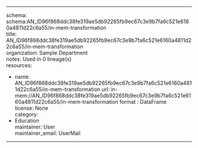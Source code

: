 


---  
schema: schema:AN_ID96f868ddc38fe319ae5db92265fb9ec67c3e9b7fa6c521e6160a4811d22c6a55/in-mem-transformation  
title: AN_ID96f868ddc38fe319ae5db92265fb9ec67c3e9b7fa6c521e6160a4811d22c6a55/in-mem-transformation  
organization: Sample Department  
notes: Used in 0 lineage(s)  
resources:  
  - name: AN_ID96f868ddc38fe319ae5db92265fb9ec67c3e9b7fa6c521e6160a4811d22c6a55/in-mem-transformation 
    url: in-mem://AN_ID96f868ddc38fe319ae5db92265fb9ec67c3e9b7fa6c521e6160a4811d22c6a55/in-mem-transformation 
    format : DataFrame  
license: None  
category:
  - Education  
maintainer: User  
maintainer_email: UserMail  
---